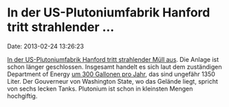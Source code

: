 In der US-Plutoniumfabrik Hanford tritt strahlender \...
========================================================

Date: 2013-02-24 13:26:23

[In der US-Plutoniumfabrik Hanford tritt strahlender Müll
aus](http://www.tagesschau.de/ausland/hanford100.html). Die Anlage ist
schon länger geschlossen. Insgesamt handelt es sich laut dem zuständigen
Department of Energy [um 300 Gallonen pro
Jahr](http://www.thedailybeast.com/articles/2013/02/24/at-the-hanford-nuclear-reservation-a-steady-drip-of-toxic-trouble.html),
das sind ungefähr 1350 Liter. Der Gouverneur von Washington State, wo
das Gelände liegt, spricht von sechs lecken Tanks. Plutonium ist schon
in kleinsten Mengen hochgiftig.
